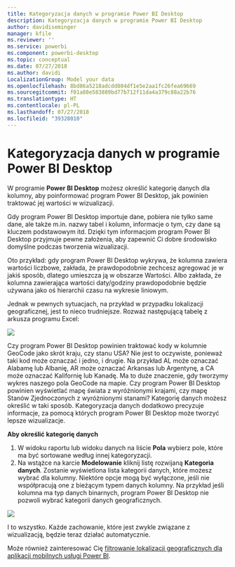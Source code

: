 ```yaml
---
title: Kategoryzacja danych w programie Power BI Desktop
description: Kategoryzacja danych w programie Power BI Desktop
author: davidiseminger
manager: kfile
ms.reviewer: ''
ms.service: powerbi
ms.component: powerbi-desktop
ms.topic: conceptual
ms.date: 07/27/2018
ms.author: davidi
LocalizationGroup: Model your data
ms.openlocfilehash: 8bd86a5218adcdd804df1e5e2aa1fc26fea69669
ms.sourcegitcommit: f01a88e583889bd77b712f11da4a379c88a22b76
ms.translationtype: HT
ms.contentlocale: pl-PL
ms.lasthandoff: 07/27/2018
ms.locfileid: "39328010"
---
```

# <a name="data-categorization-in-power-bi-desktop"></a>Kategoryzacja danych w programie Power BI Desktop
W programie **Power BI Desktop** możesz określić kategorię danych dla kolumny, aby poinformować program Power BI Desktop, jak powinien traktować jej wartości w wizualizacji.

Gdy program Power BI Desktop importuje dane, pobiera nie tylko same dane, ale także m.in. nazwy tabel i kolumn, informacje o tym, czy dane są kluczem podstawowym itd.  Dzięki tym informacjom program Power BI Desktop przyjmuje pewne założenia, aby zapewnić Ci dobre środowisko domyślne podczas tworzenia wizualizacji. 

Oto przykład: gdy program Power BI Desktop wykrywa, że kolumna zawiera wartości liczbowe, zakłada, że prawdopodobnie zechcesz agregować je w jakiś sposób, dlatego umieszcza ją w obszarze Wartości. Albo zakłada, że kolumna zawierająca wartości daty/godziny prawdopodobnie będzie używana jako oś hierarchii czasu na wykresie liniowym.

Jednak w pewnych sytuacjach, na przykład w przypadku lokalizacji geograficznej, jest to nieco trudniejsze. Rozważ następującą tabelę z arkusza programu Excel:

![](media/desktop-data-categorization/datacategorizationtable.png)

Czy program Power BI Desktop powinien traktować kody w kolumnie GeoCode jako skrót kraju, czy stanu USA?  Nie jest to oczywiste, ponieważ taki kod może oznaczać i jedno, i drugie.  Na przykład AL może oznaczać Alabamę lub Albanię, AR może oznaczać Arkansas lub Argentynę, a CA może oznaczać Kalifornię lub Kanadę. Ma to duże znaczenie, gdy tworzymy wykres naszego pola GeoCode na mapie.  Czy program Power BI Desktop powinien wyświetlać mapę świata z wyróżnionymi krajami, czy mapę Stanów Zjednoczonych z wyróżnionymi stanami?  Kategorię danych możesz określić w taki sposób. Kategoryzacja danych dodatkowo precyzuje informacje, za pomocą których program Power BI Desktop może tworzyć lepsze wizualizacje.  

**Aby określić kategorię danych**

1. W widoku raportu lub widoku danych na liście **Pola** wybierz pole, które ma być sortowane według innej kategoryzacji.
2. Na wstążce na karcie **Modelowanie** kliknij listę rozwijaną **Kategoria danych**.  Zostanie wyświetlona lista kategorii danych, które możesz wybrać dla kolumny.  Niektóre opcje mogą być wyłączone, jeśli nie współpracują one z bieżącym typem danych kolumny.  Na przykład jeśli kolumna ma typ danych binarnych, program Power BI Desktop nie pozwoli wybrać kategorii danych geograficznych. 

![](media/desktop-data-categorization/datacategorization.gif)

I to wszystko.  Każde zachowanie, które jest zwykle związane z wizualizacją, będzie teraz działać automatycznie.  

Może również zainteresować Cię [filtrowanie lokalizacji geograficznych dla aplikacji mobilnych usługi Power BI](desktop-mobile-geofiltering.md).

